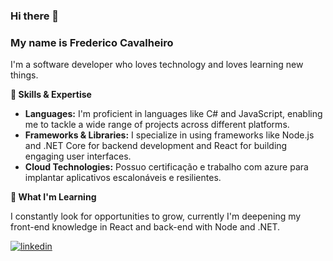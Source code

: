 ### Hi there 👋

### My name is Frederico Cavalheiro

I'm a software developer who loves technology and loves learning new things.

**🚀 Skills & Expertise**

* **Languages:** I'm proficient in languages like C# and JavaScript, enabling me to tackle a wide range of projects across different platforms.
* **Frameworks & Libraries:** I specialize in using frameworks like Node.js and .NET Core for backend development and React for building engaging user interfaces.
* **Cloud Technologies:** Possuo certificação e trabalho com azure para implantar aplicativos escalonáveis e resilientes.

**🌱 What I'm Learning**

I constantly look for opportunities to grow, currently I'm deepening my front-end knowledge in React and back-end with Node and .NET.

[![linkedin](https://img.shields.io/badge/linkedin-0A66C2?style=for-the-badge&logo=linkedin&logoColor=white)](https://www.linkedin.com/in/frederico-cavalheiro/)
